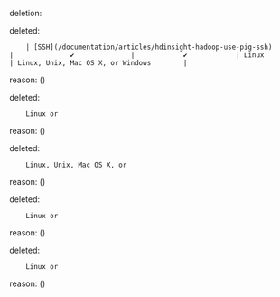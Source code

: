 deletion:

deleted:

		| [SSH](/documentation/articles/hdinsight-hadoop-use-pig-ssh)                        |              ✔              |            ✔            | Linux                                     | Linux, Unix, Mac OS X, or Windows        |

reason: ()

deleted:

		Linux or

reason: ()

deleted:

		Linux, Unix, Mac OS X, or

reason: ()

deleted:

		Linux or

reason: ()

deleted:

		Linux or

reason: ()

